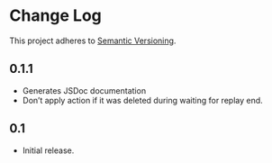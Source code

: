 # Change Log
This project adheres to [Semantic Versioning](http://semver.org/).

## 0.1.1
* Generates JSDoc documentation
* Don’t apply action if it was deleted during waiting for replay end.

## 0.1
* Initial release.
